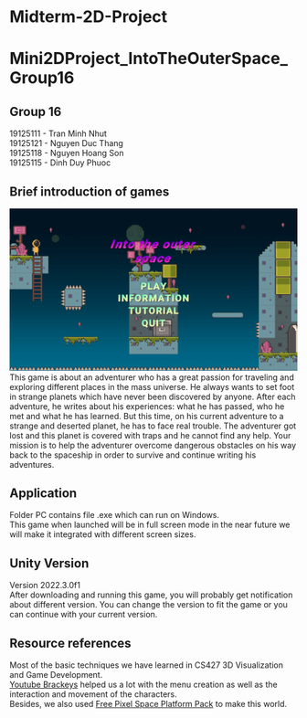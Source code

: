 # Midterm-2D-Project
# Mini2DProject_IntoTheOuterSpace_Group16

## Group 16
19125111 - Tran Minh Nhut  <br />
19125121 - Nguyen Duc Thang  <br />
19125118 - Nguyen Hoang Son  <br />
19125115 - Dinh Duy Phuoc <br />

## Brief introduction of games
![](AllScreenOfGame/Menu.png)
This game is about an adventurer who has a great passion for traveling and exploring different places in the mass universe.  He always wants to set foot in strange planets which have never been discovered by anyone. After each adventure, he writes about his experiences: what he has passed, who he met and what he has learned. But this time, on his current adventure to a strange and deserted planet, he has to face real trouble. The adventurer got lost and this planet is covered with traps and he cannot find any help. Your mission is to help the adventurer overcome dangerous obstacles on his way back to the spaceship in order to survive and continue writing his adventures. 

## Application
Folder PC contains file .exe which can run on Windows. <br />
This game when launched will be in full screen mode in the near future we will make it integrated with different screen sizes.

## Unity Version
Version 2022.3.0f1 <br />
After downloading and running this game, you will probably get notification about different version. You can change the version to fit the game or you can continue with your current version.

## Resource references
Most of the basic techniques we have learned in CS427 3D Visualization and Game Development. <br />
[Youtube Brackeys](https://www.youtube.com/c/Brackeys) helped us a lot with the menu creation as well as the interaction and movement of the characters. <br />
Besides, we also used [Free Pixel Space Platform Pack](https://assetstore.unity.com/packages/2d/characters/free-pixel-space-platform-pack-146318#description) to make this world. <br />
